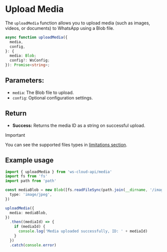 # Upload Media

[<Badge type="tip" text="api docs" />](https://developers.facebook.com/docs/whatsapp/cloud-api/reference/media#upload-media)

The `uploadMedia` function allows you to upload media (such as images, videos, or documents) to WhatsApp using a Blob file.

```ts
async function uploadMedia({
  media,
  config,
}: {
  media: Blob;
  config?: WsConfig;
}): Promise<string>;
```

## Parameters:

- `media`: The Blob file to upload.
- `config`: Optional configuration settings.


## Return

- **Success:** Returns the media ID as a string on successful upload.

> [!IMPORTANT]
> You can see the supported files types in [limitations section](../limitations/media.md).

## Example usage

```ts
import { uploadMedia } from 'ws-cloud-api/media'
import fs from 'fs'
import path from 'path'

const mediaBlob = new Blob([fs.readFileSync(path.join(__dirname, '/image.jpg'))], {
  type: 'image/jpeg',
})

uploadMedia({
  media: mediaBlob,
})
  .then((mediaId) => {
    if (mediaId) {
      console.log('Media uploaded successfully, ID: ' + mediaId)
    }
  })
  .catch(console.error)
```